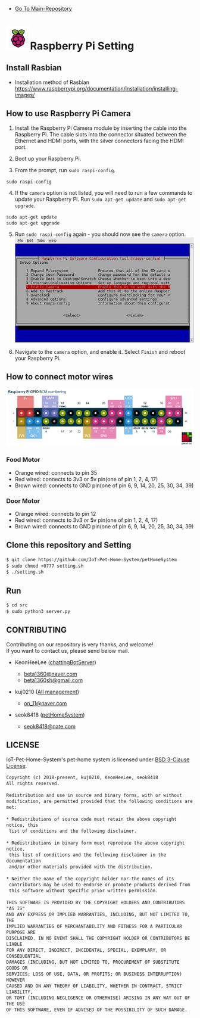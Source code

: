 - [Go To Main-Repository](https://github.com/kuj0210/IoT-Pet-Home-System)
# <img src="https://github.com/kuj0210/IoT-Pet-Home-System/blob/master/docs/repo/pethome_image/RaspberryPi_Logo.jpg?raw=true" width="64">Raspberry Pi Setting

## **Install Rasbian**

 - Installation method of Rasbian<br>
   https://www.raspberrypi.org/documentation/installation/installing-images/

## **How to use Raspberry Pi Camera**

1. Install the Raspberry Pi Camera module by inserting the cable into the Raspberry Pi. 
The cable slots into the connector situated between the Ethernet and HDMI ports, 
with the silver connectors facing the HDMI port.

2. Boot up your Raspberry Pi.

3. From the prompt, run ```sudo raspi-config```.
```
sudo raspi-config
```

4. If the ```camera``` option is not listed, you will need to run a few commands to update your Raspberry Pi. 
Run ```sudo apt-get update``` and ```sudo apt-get upgrade```.
```
sudo apt-get update
sudo apt-get upgrade
```

5. Run ```sudo raspi-config``` again - you should now see the ```camera``` option.
![](https://github.com/kuj0210/IoT-Pet-Home-System/blob/master/docs/repo/pethome_image/setting/Enable_Camera.png?raw=true)

6. Navigate to the ```camera``` option, and enable it. Select ```Finish``` and reboot your Raspberry Pi.


   
## **How to connect motor wires**

![](https://github.com/kuj0210/IoT-Pet-Home-System/blob/master/docs/repo/pethome_image/setting/raspberry-pi-pinout.png?raw=true)


### Food Motor

- Orange wired: connects to pin 35
- Red wired: connects to 3v3 or 5v pin(one of pin 1, 2, 4, 17)
- Brown wired: connects to GND pin(one of pin 6, 9, 14, 20, 25, 30, 34, 39)

### Door Motor

- Orange wired: connects to pin 12
- Red wired: connects to 3v3 or 5v pin(one of pin 1, 2, 4, 17)
- Brown wired: connects to GND pin(one of pin 6, 9, 14, 20, 25, 30, 34, 39)

## Clone this repository and Setting

```bash
$ git clone https://github.com/IoT-Pet-Home-System/petHomeSystem
$ sudo chmod +0777 setting.sh
$ ./setting.sh
```

## Run
```bash
$ cd src
$ sudo python3 server.py
```

## CONTRIBUTING

Contributing on our repository is very thanks, and welcome!<br>
If you want to contact us, please send below mail.<br>

- KeonHeeLee ([chattingBotServer](https://github.com/IoT-Pet-Home-System/chattingBotServer))
  - beta1360@naver.com
  - beta1360sh@gmail.com
  
- kuj0210 ([All management](https://github.com/kuj0210/IoT-Pet-Home-System))
  - on_11@naver.com
  
- seok8418 ([petHomeSystem](https://github.com/IoT-Pet-Home-System/petHomeSystem))
  - seok8418@nate.com

 ## **LICENSE**
 
 IoT-Pet-Home-System's pet-home system is licensed under [BSD 3-Clause License](https://github.com/kuj0210/IoT-Pet-Home-System/blob/master/PetHome/LICENSE).
 
 ```
Copyright (c) 2018-present, kuj0210, KeonHeeLee, seok8418
All rights reserved.

Redistribution and use in source and binary forms, with or without
modification, are permitted provided that the following conditions are met:

* Redistributions of source code must retain the above copyright notice, this
  list of conditions and the following disclaimer.

* Redistributions in binary form must reproduce the above copyright notice,
  this list of conditions and the following disclaimer in the documentation
  and/or other materials provided with the distribution.

* Neither the name of the copyright holder nor the names of its
  contributors may be used to endorse or promote products derived from
  this software without specific prior written permission.

THIS SOFTWARE IS PROVIDED BY THE COPYRIGHT HOLDERS AND CONTRIBUTORS "AS IS"
AND ANY EXPRESS OR IMPLIED WARRANTIES, INCLUDING, BUT NOT LIMITED TO, THE
IMPLIED WARRANTIES OF MERCHANTABILITY AND FITNESS FOR A PARTICULAR PURPOSE ARE
DISCLAIMED. IN NO EVENT SHALL THE COPYRIGHT HOLDER OR CONTRIBUTORS BE LIABLE
FOR ANY DIRECT, INDIRECT, INCIDENTAL, SPECIAL, EXEMPLARY, OR CONSEQUENTIAL
DAMAGES (INCLUDING, BUT NOT LIMITED TO, PROCUREMENT OF SUBSTITUTE GOODS OR
SERVICES; LOSS OF USE, DATA, OR PROFITS; OR BUSINESS INTERRUPTION) HOWEVER
CAUSED AND ON ANY THEORY OF LIABILITY, WHETHER IN CONTRACT, STRICT LIABILITY,
OR TORT (INCLUDING NEGLIGENCE OR OTHERWISE) ARISING IN ANY WAY OUT OF THE USE
OF THIS SOFTWARE, EVEN IF ADVISED OF THE POSSIBILITY OF SUCH DAMAGE.
```
 
 
 
